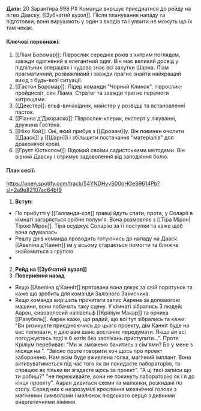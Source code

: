 **Дата:** 20 Зарантира 998 РХ
Команда вирішує приєднатися до рейду на лігво Дааску, [[Зубчатий вузол]]. Після планування нападу та підготовки, вони вирушають у один з входів та і уявити не можуть що їх там чекає.

#### **Ключові персонажі:**
1. [[Ліам Боромар]]: Піврослик середніх років з хитрим поглядом, завжди одягнений в елегантний одяг. Він має великий досвід у підпільних операціях і чудово знає всі закутки Шарна. Ліам прагматичний, розважливий і завжди прагне знайти найкращий вихід з будь-якої ситуації.
2. [[Гастон Боромар]]: Лідер команди "Чорний Клинок", піврослик-пройдисвіт, син Ліама. Стратег та завжди прагне перемоги хитрощами.
3. [[Декстер]]: ельф-винахідник, майстер у розвідці та встановленні пасток.
4. [[Ріанна д'Джораско]]: Піврослик-клерик, експерт у лікуванні, дружина Гастона.
5. [[Ніхо Кой]]: Оні, який прибув з [[Дроаам]]у. Він повинен очолити [[Дааск]] у [[Шарн]]і і збільшити постачання "матеріалів" для драконячої крові.
6. [[Грулт Кістколом]]: Відомий своїми садистськими методами. Він вірний Дааску і отримує задоволення від заподіяння болю.
#### **План сесії:**  
https://open.spotify.com/track/54YNDHyvS00oHGeS9614Pb?si=2a9e82107ac64bf9
1. **Вступ:**
- По прибутті у [[Галланда-хол]] гравці йдуть спати, проте, у Соларії в кімнаті загоряється срібне полум'я. Вона розмовляє з [[Тіра Мірон|Тірою Мірон]]. Тіра осуджує Соларію за її поступки та каже щоб вона одумалась
- Решту днів команда проводить готуючись до нападу на Дааск. [[Авеліна д'Канніт]] їм у всьому старається помогти та ближче знайомиться з групою
- 

2. **Рейд на [[Зубчатий вузол]]**
3. **Повернення назад**
- Якщо [[Авеліна д'Канніт]] врятована вона дякує за свій порятунок та каже що зробить для команди Залізного Захисника.
- Якщо команда вирішить прочитати запис Аарена за допомогою машини, вони побачать таку сцену. У кімнаті зібрались 3 людей: Аарен, сивоволосий напівельф [[Кріліум Макар]] та орчиха [[Разубель]]. Аарен каже, що радий, що всі тут зібрались та каже: "Ви ризикуєте приєднюючись до цього проекту, дім Канніт буде на вас полювати, я даю вам шанс востаннє передумати. Якщо ви всі погоджуєтесь тоді я б хотів без зволікань приступити...". Проте Кріліум перебиває: "Ми ж зможемо бачитись з сім'ями? Бо у мене з місяця на ". "Звісно проте говорити хоч щось про проект заборонено. Нам всім буде вживлена голка, магічний імплант. Вона активуватиметься під час того як ви покидаєте лабораторію, та спрацює як тільки ви згадаєте щось за проект". "А ці твої записи що ти робиш?" "не переживайте, вони не покинуть лабораторію як і я до кінця проекту". Аарен дивиться схеми та малюнки, розкидані по столу. Серед них є незрозумілі креслення механічної голови з магічними символами і малюнок людського серця з дивними енергетичними лініями.